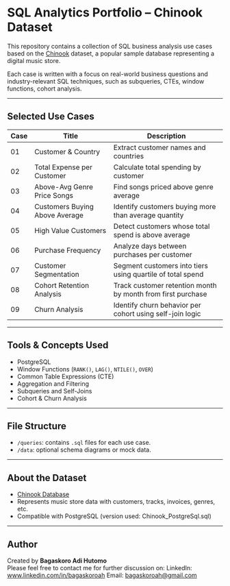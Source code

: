 # SQL Analytics Portfolio – Chinook Dataset

This repository contains a collection of SQL business analysis use cases based on the [Chinook](https://github.com/lerocha/chinook-database) dataset, a popular sample database representing a digital music store.

Each case is written with a focus on real-world business questions and industry-relevant SQL techniques, such as subqueries, CTEs, window functions, cohort analysis.

---

## Selected Use Cases

| Case | Title | Description |
|------|-------|-------------|
| 01   | Customer & Country | Extract customer names and countries |
| 02   | Total Expense per Customer | Calculate total spending by customer |
| 03   | Above-Avg Genre Price Songs | Find songs priced above genre average |
| 04   | Customers Buying Above Average | Identify customers buying more than average quantity |
| 05   | High Value Customers | Detect customers whose total spend is above average |
| 06   | Purchase Frequency | Analyze days between purchases per customer |
| 07   | Customer Segmentation | Segment customers into tiers using quartile of total spend |
| 08   | Cohort Retention Analysis | Track customer retention month by month from first purchase |
| 09   | Churn Analysis | Identify churn behavior per cohort using self-join logic |

---

## Tools & Concepts Used

- PostgreSQL
- Window Functions (`RANK()`, `LAG()`, `NTILE()`, `OVER`)
- Common Table Expressions (CTE)
- Aggregation and Filtering
- Subqueries and Self-Joins
- Cohort & Churn Analysis

---

## File Structure

- `/queries`: contains `.sql` files for each use case.
- `/data`: optional schema diagrams or mock data.

---

## About the Dataset

- [Chinook Database](https://github.com/lerocha/chinook-database)
- Represents music store data with customers, tracks, invoices, genres, etc.
- Compatible with PostgreSQL (version used: Chinook_PostgreSql.sql)

---

## Author

Created by **Bagaskoro Adi Hutomo**  
Please feel free to contact me for further discussion on: 
LinkedIn: www.linkedin.com/in/bagaskoroah 
Email: bagaskoroah@gmail.com